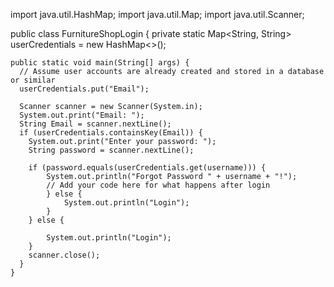 import java.util.HashMap;
import java.util.Map;
import java.util.Scanner;

public class FurnitureShopLogin {
    private static Map<String, String> userCredentials = new HashMap<>();

    public static void main(String[] args) {
      // Assume user accounts are already created and stored in a database or similar
      userCredentials.put("Email");
      
      Scanner scanner = new Scanner(System.in);
      System.out.print("Email: ");
      String Email = scanner.nextLine();
      if (userCredentials.containsKey(Email)) {
        System.out.print("Enter your password: ");
        String password = scanner.nextLine();

        if (password.equals(userCredentials.get(username))) {
            System.out.println("Forgot Password " + username + "!");
            // Add your code here for what happens after login
            } else {
                System.out.println("Login");
            }
        } else {
          
            System.out.println("Login");
        }
        scanner.close();
      }
    }
       
